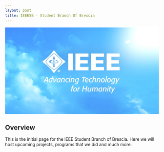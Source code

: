 ```yaml
---
layout: post
title: IEEESB - Student Branch Of Brescia
---
```


![Header](/images/header_ieee.jpg)

## Overview

This is the initial page for the IEEE Student Branch of Brescia. Here we will host upcoming projects, programs that we did and much more.
